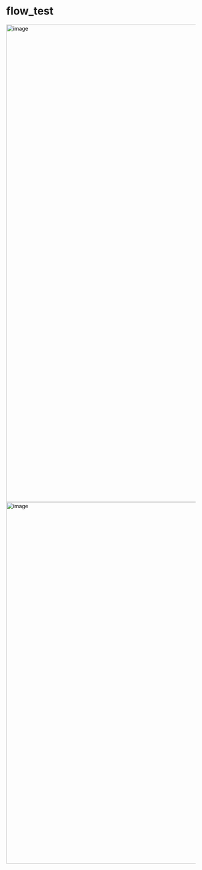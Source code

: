# flow_test

<img width="1269" alt="image" src="https://github.com/hyegyeong-kang/flow_test/assets/106860598/35138f5a-64b3-4096-bf5e-4748991c0b23">
<img width="961" alt="image" src="https://github.com/hyegyeong-kang/flow_test/assets/106860598/8bdd6bd9-1af9-4381-9b79-53e37d35987d">

